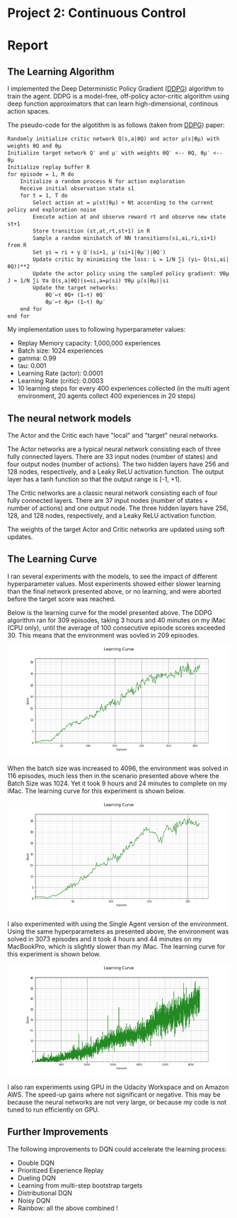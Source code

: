 [//]: # (Image References)

[image1]: ddpg_agent_learning_curve.jpg "Learning Curve"
[image2]: ddpg_agent_learning_curve_BatchSize4096.jpg "Learning Curve for BatchSize 4096"
[image3]: ddpg_agent_learning_curve_SingleAgent.jpg "Learning Curve for training with Single Agent"

# Project 2: Continuous Control

# Report

## The Learning Algorithm
I implemented the Deep Deterministic Policy Gradient ([DDPG](https://arxiv.org/abs/1509.02971)) algorithm to train the agent. DDPG is a model-free, off-policy actor-critic algorithm using deep function approximators  that can learn high-dimensional, continous action spaces.

The pseudo-code for the algotithm is as follows (taken from [DDPG](https://arxiv.org/abs/1509.02971)) paper:

    Randomly initialize critic network Q(s,a|θQ) and actor μ(s|θμ) with weights θQ and θμ
    Initialize target network Q′ and μ′ with weights θQ′ <-- θQ, θμ′ <-- θμ
    Initialize replay buffer R
    for episode = 1, M do
        Initialize a random process N for action exploration
        Receive initial observation state s1
        for t = 1, T do
            Select action at = μ(st|θμ) + Nt according to the current policy and exploration noise
            Execute action at and observe reward rt and observe new state st+1
            Store transition (st,at,rt,st+1) in R
            Sample a random minibatch of NN transitions(si,ai,ri,si+1) from R
            Set yi = ri + γ Q′(si+1, μ′(si+1|θμ′)|θQ′)
            Update critic by minimizing the loss: L = 1/N ∑i (yi− Q(si,ai|θQ))**2
            Update the actor policy using the sampled policy gradient: ∇θμ J ≈ 1/N ∑i ∇a Q(s,a|θQ)|s=si,a=μ(si) ∇θμ μ(s|θμ)|si
            Update the target networks:
                θQ′←τ θQ+ (1−τ) θQ′
                θμ′←τ θμ+ (1−τ) θμ′
        end for
    end for

My implementation uses to following hyperparameter values:

* Replay Memory capacity: 1,000,000 experiences
* Batch size: 1024 experiences
* gamma: 0.99
* tau: 0.001
* Learning Rate (actor): 0.0001
* Learning Rate (critic): 0.0003
* 10 learning steps for every 400 experiences collected (in the multi agent environment, 20 agents collect 400 experiences in 20 steps)

## The neural network models

The Actor and the Critic each have "local" and "target" neural networks.

The Actor networks are a typical neural network consisting each of three fully connected layers. There are 33 input nodes (number of states) and four output nodes (number of actions). The two hidden layers have 256 and 128 nodes, respectively, and a Leaky ReLU activation function. The output layer has a tanh function so that the output range is [-1, +1].

The Critic networks are a classic neural network consisting each of four fully connected layers. There are 37 input nodes (number of states + number of actions) and one output node. The three hidden layers have 256, 128, and 128 nodes, respectively, and a Leaky ReLU activation function.

The weights of the target Actor and Critic networks are updated using soft updates.


## The Learning Curve

I ran several experiments with the models, to see the impact of different hyperparameter values. Most experiments showed either slower learning than the final network presented above, or no learning, and were aborted before the target score was reached.

Below is the learning curve for the model presented above. The DDPG algorithm ran for 309 episodes, taking 3 hours and 40 minutes on my iMac (CPU only), until the average of 100 consecutive episode scores exceeded 30. This means that the environment was sovled in 209 episodes.

![Learning Curve][image1]

When the batch size was increased to 4096, the environment was solved in 116 episodes, much less then in the scenario presented above where the Batch Size was 1024. Yet it took 9 hours and 24 minutes to complete on my iMac. The learning curve for this experiment is shown below.

![Learning Curve][image2]

I also experimented with using the Single Agent version of the environment. Using the same hyperparameters as presented above, the environment was solved in 3073 episodes and it took 4 hours and 44 minutes on my MacBookPro, which is slightly slower than my iMac. The learning curve for this experiment is shown below.

![Learning Curve][image3]

I also ran experiments using GPU in the Udacity Workspace and on Amazon AWS. The speed-up gains where not significant or negative. This may be because the neural networks are not very large, or because my code is not tuned to run efficiently on GPU.

## Further Improvements

The following improvements to DQN could accelerate the learning process:
* Double DQN
* Prioritized Experience Replay
* Dueling DQN
* Learning from multi-step bootstrap targets
* Distributional DQN
* Noisy DQN
* Rainbow: all the above combined !
